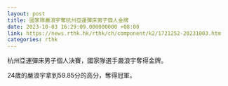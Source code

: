 ```yaml
---
layout: post
title: 國家隊嚴浪宇奪杭州亞運彈床男子個人金牌
date: 2023-10-03 16:29:09.000000000 +08:00
link: https://news.rthk.hk/rthk/ch/component/k2/1721252-20231003.htm
categories: rthk
---
```


杭州亞運彈床男子個人決賽，國家隊選手嚴浪宇奪得金牌。

24歲的嚴浪宇拿到59.85分的高分，奪得冠軍。
